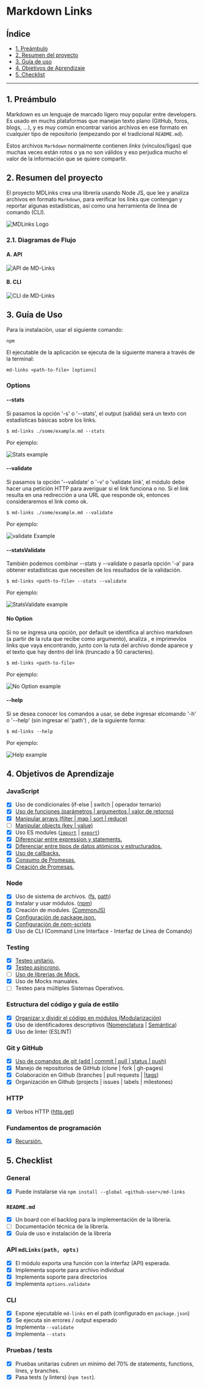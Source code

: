 # Markdown Links

## Índice

* [1. Preámbulo](#1-preámbulo)
* [2. Resumen del proyecto](#2-resumen-del-proyecto)
* [3. Guía de uso](#3-guía-de-uso)
* [4. Objetivos de Aprendizaje](#4-objetivos-de-aprendizaje)
* [5. Checklist](#5-checklist)
  
***

## 1. Preámbulo

Markdown es un lenguaje de marcado ligero muy popular entre developers. Es usado en muchs plataformas que
manejan texto plano (GitHub, foros, blogs, ...), y es muy común encontrar varios archivos en ese formato en cualquier tipo de repositorio (empezando por el tradicional `README.md`).

Estos archivos `Markdown` normalmente contienen _links_ (vínculos/ligas) que
muchas veces están rotos o ya no son válidos y eso perjudica mucho el valor de
la información que se quiere compartir.

## 2. Resumen del proyecto

El proyecto MDLinks crea una librería usando Node JS, que lee y analiza archivos en formato `Markdown`, para verificar los links que contengan y reportar algunas estadísticas, así como una herramienta de línea de comando (CLI).

![MDLinks Logo](https://user-images.githubusercontent.com/75852321/116343566-48a53e80-a7aa-11eb-8952-dd098c45e75e.png)

### 2.1. Diagramas de Flujo

#### **A. API**

![API de MD-Links](https://user-images.githubusercontent.com/75852321/116339368-ea289200-a7a2-11eb-90cf-7cab4412a305.png)

#### **B. CLI**

![CLI de MD-Links](https://user-images.githubusercontent.com/75852321/116343878-eef14400-a7aa-11eb-9a3e-0c0cfea7c729.png)

## 3. Guía de Uso

Para la instalación, usar el siguiente comando:

~~~ 
npm 
~~~ 

El ejecutable de la aplicación se ejecuta de la siguiente manera a través de la terminal:

~~~ 
md-links <path-to-file> [options]
~~~ 

### Options

#### **--stats**

Si pasamos la opción '-s' o '--stats', el output (salida) será un texto con estadísticas básicas sobre los links.

~~~
$ md-links ./some/example.md --stats
~~~

Por ejemplo:

![Stats example](https://user-images.githubusercontent.com/75852321/116343969-17793e00-a7ab-11eb-8a9f-c71c36347d23.png)

#### **--validate**

Si pasamos la opción '--validate' o '-v' o 'validate link', el módulo debe hacer una petición HTTP para averiguar si el link funciona o no. Si el link resulta en una redirección a una URL que responde ok, entonces consideraremos el link como ok.

~~~
$ md-links ./some/example.md --validate
~~~

Por ejemplo:

![validate Example](https://user-images.githubusercontent.com/75852321/116344437-d7ff2180-a7ab-11eb-8e0f-b14ec5326df9.png)

#### **--statsValidate**

También podemos combinar --stats y --validate o pasarla opción '-a' para obtener estadísticas que necesiten de los resultados de la validación.

~~~
$ md-links <path-to-file> --stats --validate
~~~

Por ejemplo:

![StatsValidate example](https://user-images.githubusercontent.com/75852321/116344331-ac7c3700-a7ab-11eb-81d4-3c05f25c55d4.png)


#### **No Option**

Si no se ingresa una opción, por default se identifica al archivo markdown (a partir de la ruta que recibe como
argumento), analiza , e imprimevlos links que vaya encontrando, junto con la ruta del archivo donde aparece y el texto que hay dentro del link (truncado a 50 caracteres).

~~~
$ md-links <path-to-file>
~~~

Por ejemplo:

![No Option example](https://user-images.githubusercontent.com/75852321/116345327-89eb1d80-a7ad-11eb-8b8d-15d1bae1e7d6.png)

#### **--help**

Si se desea conocer los comandos a usar, se debe ingresar elcomando '-h' o '--help' (sin ingresar el 'path') , de la siguiente forma:

~~~
$ md-links --help
~~~

Por ejemplo:

![Help example](https://user-images.githubusercontent.com/75852321/116345554-fb2ad080-a7ad-11eb-8179-e80fbaa87156.png)


## 4. Objetivos de Aprendizaje

### JavaScript

* [x] Uso de condicionales (if-else | switch | operador ternario)
* [x] [Uso de funciones (parámetros | argumentos | valor de retorno)](https://developer.mozilla.org/es/docs/Web/JavaScript/Referencia/Funciones)
* [x] [Manipular arrays (filter | map | sort | reduce)](https://code.tutsplus.com/es/tutorials/how-to-use-map-filter-reduce-in-javascript--cms-26209)
* [ ] [Manipular objects (key | value)](https://developer.mozilla.org/es/docs/Web/JavaScript/Referencia/Objetos_globales/Object)
* [x] Uso ES modules ([`import`](https://developer.mozilla.org/en-US/docs/Web/JavaScript/Reference/Statements/import)
| [`export`](https://developer.mozilla.org/en-US/docs/Web/JavaScript/Reference/Statements/export))
* [x] [Diferenciar entre expression y statements.](https://openclassrooms.com/en/courses/4309531-descubre-las-funciones-en-javascript/5108986-diferencia-entre-expresion-y-sentencia)
* [x] [Diferenciar entre tipos de datos atómicos y estructurados.](https://developer.mozilla.org/es/docs/Web/JavaScript/Data_structures)
* [x] [Uso de callbacks.](https://developer.mozilla.org/es/docs/Glossary/Callback_function)
* [x] [Consumo de Promesas.](https://scotch.io/tutorials/javascript-promises-for-dummies#toc-consuming-promises)
* [x] [Creación de Promesas.](https://www.freecodecamp.org/news/how-to-write-a-javascript-promise-4ed8d44292b8/)

### Node

* [x] Uso de sistema de archivos. ([fs](https://nodejs.org/api/fs.html), [path](https://nodejs.org/api/path.html))
* [x] Instalar y usar módulos. ([npm](https://www.npmjs.com/))
* [x] Creación de modules. [(CommonJS)](https://nodejs.org/docs/latest-v0.10.x/api/modules.html)
* [x] [Configuración de package.json.](https://docs.npmjs.com/files/package.json)
* [x] [Configuración de npm-scripts](https://docs.npmjs.com/misc/scripts)
* [x] Uso de CLI (Command Line Interface - Interfaz de Línea de Comando)

### Testing

* [x] [Testeo unitario.](https://jestjs.io/docs/es-ES/getting-started)
* [x] [Testeo asíncrono.](https://jestjs.io/docs/es-ES/asynchronous)
* [ ] [Uso de librerias de Mock.](https://jestjs.io/docs/es-ES/manual-mocks)
* [x] Uso de Mocks manuales.
* [ ] Testeo para múltiples Sistemas Operativos.

### Estructura del código y guía de estilo

* [x] [Organizar y dividir el código en módulos (Modularización)](https://medium.com/@sebastianpaduano/modularizaci%C3%B3n-en-javascript-538bd6c75fa)
* [x] Uso de identificadores descriptivos ([Nomenclatura](http://snowdream.github.io/javascript-style-guide/javascript-style-guide/es/naming-conventions.html) | [Semántica](https://geekytheory.com/semantica-coder))
* [x] Uso de linter (ESLINT)

### Git y GitHub

* [x] [Uso de comandos de git (add | commit | pull | status | push)](https://github.com/jlord/git-it-electron)
* [x] Manejo de repositorios de GitHub (clone | fork | gh-pages)
* [x] Colaboración en Github (branches | pull requests | |[tags](https://git-scm.com/book/en/v2/Git-Basics-Tagging))
* [x] Organización en Github (projects | issues | labels | milestones)

### HTTP

* [x] Verbos HTTP ([http.get](https://nodejs.org/api/http.html#http_http_get_options_callback))

### Fundamentos de programación

* [x] [Recursión.](https://www.youtube.com/watch?v=lPPgY3HLlhQ)


## 5. Checklist

### General

* [x] Puede instalarse via `npm install --global <github-user>/md-links`

### `README.md`

* [x] Un board con el backlog para la implementación de la librería.
* [ ] Documentación técnica de la librería.
* [x] Guía de uso e instalación de la librería

### API `mdLinks(path, opts)`

* [x] El módulo exporta una función con la interfaz (API) esperada.
* [x] Implementa soporte para archivo individual
* [x] Implementa soporte para directorios
* [x] Implementa `options.validate`

### CLI

* [x] Expone ejecutable `md-links` en el path (configurado en `package.json`)
* [x] Se ejecuta sin errores / output esperado
* [x] Implementa `--validate`
* [x] Implementa `--stats`

### Pruebas / tests

* [x] Pruebas unitarias cubren un mínimo del 70% de statements, functions,
  lines, y branches.
* [x] Pasa tests (y linters) (`npm test`).
